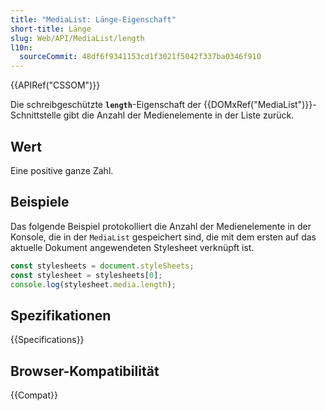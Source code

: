 ```yaml
---
title: "MediaList: Länge-Eigenschaft"
short-title: Länge
slug: Web/API/MediaList/length
l10n:
  sourceCommit: 48df6f9341153cd1f3021f5042f337ba0346f910
---
```


{{APIRef("CSSOM")}}

Die schreibgeschützte **`length`**-Eigenschaft der {{DOMxRef("MediaList")}}-Schnittstelle gibt die Anzahl der Medienelemente in der Liste zurück.

## Wert

Eine positive ganze Zahl.

## Beispiele

Das folgende Beispiel protokolliert die Anzahl der Medienelemente in der Konsole, die in der `MediaList` gespeichert sind, die mit dem ersten auf das aktuelle Dokument angewendeten Stylesheet verknüpft ist.

```js
const stylesheets = document.styleSheets;
const stylesheet = stylesheets[0];
console.log(stylesheet.media.length);
```

## Spezifikationen

{{Specifications}}

## Browser-Kompatibilität

{{Compat}}
